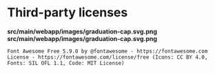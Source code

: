 # Third-party licenses

**src/main/webapp/images/graduation-cap.svg.png** \
**src/main/webapp/images/graduation-cap.svg.png**

    Font Awesome Free 5.9.0 by @fontawesome - https://fontawesome.com
    License - https://fontawesome.com/license/free (Icons: CC BY 4.0, Fonts: SIL OFL 1.1, Code: MIT License)
